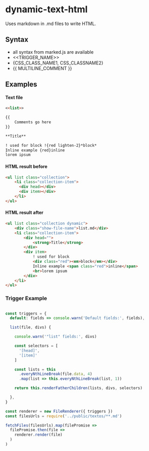 # dynamic-text-html

Uses markdown in .md files to write HTML.

## Syntax
* all syntax from marked.js are available
* <<TRIGGER_NAME>>
* {CSS_CLASS_NAME1, CSS_CLASSNAME2}
* {{ MULTILINE_COMMENT }}

## Examples
#### Text file
```markdown
<<list>>

{{
    Comments go here
}}

**Title**

! used for block !{red lighten-2}*block* 
Inline example {red}inline  
lorem ipsum 
```

#### HTML result before
```html
<ul list class="collection">
    <li class="collection-item">
      <div head></div>
      <div item></div>
    </li>
</ul>
```

#### HTML result after
```html
<ul list class="collection dynamic">
    <div class="show-file-name">list.md</div>
    <li class="collection-item">
        <div head="">
            <strong>Title</strong>
        </div>
        <div item>
            ! used for block 
            <div class="red"><em>block</em></div>
            Inline example <span class="red">inline</span>
            <br>lorem ipsum 
        </div>
    </li>
</ul>
```

### Trigger Example
```javascript

const triggers = {
  default: fields => console.warn('Default fields:', fields),

  list(file, divs) {

    console.warn('"list" fields:', divs)

    const selectors = [
      '[head]',
      '[item]'
    ]

    const lists = this
      .everyNthLineBreak(file.data, 4)
      .map(list => this.everyNthLineBreak(list, 1))

    return this.renderFatherChildren(lists, divs, selectors)

  },
}

const renderer = new FileRenderer({ triggers })
const filesUrls = require('../public/textos/**.md')

fetchFiles(filesUrls).map(filePromise =>
  filePromise.then(file =>
    renderer.render(file)
  )
)

```
